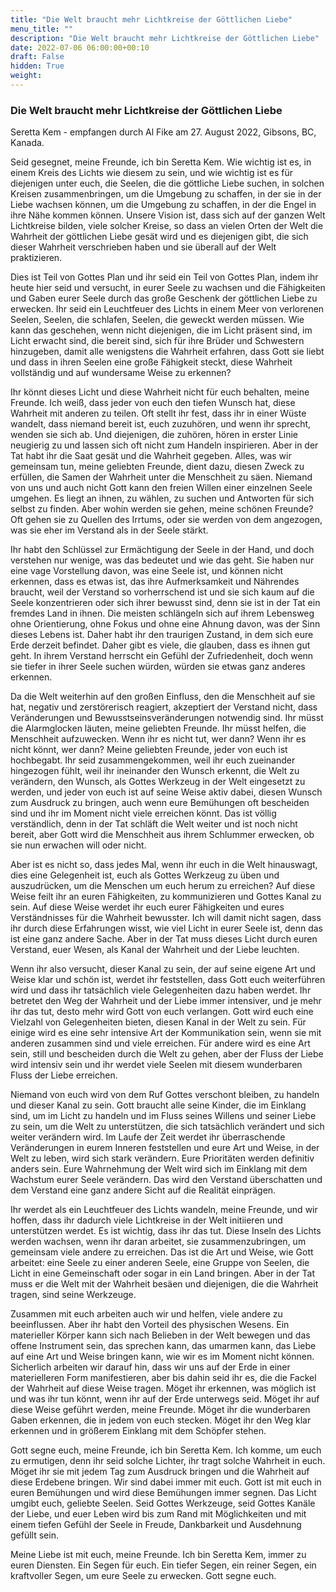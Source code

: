 ```yaml
---
title: "Die Welt braucht mehr Lichtkreise der Göttlichen Liebe"
menu_title: ""
description: "Die Welt braucht mehr Lichtkreise der Göttlichen Liebe"
date: 2022-07-06 06:00:00+00:10
draft: False
hidden: True
weight:
---
```

### Die Welt braucht mehr Lichtkreise der Göttlichen Liebe

Seretta Kem - empfangen durch Al Fike am 27. August 2022, Gibsons, BC, Kanada.

Seid gesegnet, meine Freunde, ich bin Seretta Kem. Wie wichtig ist es, in einem Kreis des Lichts wie diesem zu sein, und wie wichtig ist es für diejenigen unter euch, die Seelen, die die göttliche Liebe suchen, in solchen Kreisen zusammenbringen, um die Umgebung zu schaffen, in der sie in der Liebe wachsen können, um die Umgebung zu schaffen, in der die Engel in ihre Nähe kommen können. Unsere Vision ist, dass sich auf der ganzen Welt Lichtkreise bilden, viele solcher Kreise, so dass an vielen Orten der Welt die Wahrheit der göttlichen Liebe gesät wird und es diejenigen gibt, die sich dieser Wahrheit verschrieben haben und sie überall auf der Welt praktizieren. 

Dies ist Teil von Gottes Plan und ihr seid ein Teil von Gottes Plan, indem ihr heute hier seid und versucht, in eurer Seele zu wachsen und die Fähigkeiten und Gaben eurer Seele durch das große Geschenk der göttlichen Liebe zu erwecken. Ihr seid ein Leuchtfeuer des Lichts in einem Meer von verlorenen Seelen, Seelen, die schlafen, Seelen, die geweckt werden müssen. Wie kann das geschehen, wenn nicht diejenigen, die im Licht präsent sind, im Licht erwacht sind, die bereit sind, sich für ihre Brüder und Schwestern hinzugeben, damit alle wenigstens die Wahrheit erfahren, dass Gott sie liebt und dass in ihren Seelen eine große Fähigkeit steckt, diese Wahrheit vollständig und auf wundersame Weise zu erkennen?

Ihr könnt dieses Licht und diese Wahrheit nicht für euch behalten, meine Freunde. Ich weiß, dass jeder von euch den tiefen Wunsch hat, diese Wahrheit mit anderen zu teilen. Oft stellt ihr fest, dass ihr in einer Wüste wandelt, dass niemand bereit ist, euch zuzuhören, und wenn ihr sprecht, wenden sie sich ab. Und diejenigen, die zuhören, hören in erster Linie neugierig zu und lassen sich oft nicht zum Handeln inspirieren. Aber in der Tat habt ihr die Saat gesät und die Wahrheit gegeben. Alles, was wir gemeinsam tun, meine geliebten Freunde, dient dazu, diesen Zweck zu erfüllen, die Samen der Wahrheit unter die Menschheit zu säen. Niemand von uns und auch nicht Gott kann den freien Willen einer einzelnen Seele umgehen. Es liegt an ihnen, zu wählen, zu suchen und Antworten für sich selbst zu finden. Aber wohin werden sie gehen, meine schönen Freunde? Oft gehen sie zu Quellen des Irrtums, oder sie werden von dem angezogen, was sie eher im Verstand als in der Seele stärkt. 

Ihr habt den Schlüssel zur Ermächtigung der Seele in der Hand, und doch verstehen nur wenige, was das bedeutet und wie das geht. Sie haben nur eine vage Vorstellung davon, was eine Seele ist, und können nicht erkennen, dass es etwas ist, das ihre Aufmerksamkeit und Nährendes braucht, weil der Verstand so vorherrschend ist und sie sich kaum auf die Seele konzentrieren oder sich ihrer bewusst sind, denn sie ist in der Tat ein fremdes Land in ihnen. Die meisten schlängeln sich auf ihrem Lebensweg ohne Orientierung, ohne Fokus und ohne eine Ahnung davon, was der Sinn dieses Lebens ist. Daher habt ihr den traurigen Zustand, in dem sich eure Erde derzeit befindet. Daher gibt es viele, die glauben, dass es ihnen gut geht. In ihrem Verstand herrscht ein Gefühl der Zufriedenheit, doch wenn sie tiefer in ihrer Seele suchen würden, würden sie etwas ganz anderes erkennen.

Da die Welt weiterhin auf den großen Einfluss, den die Menschheit auf sie hat, negativ und zerstörerisch reagiert, akzeptiert der Verstand nicht, dass Veränderungen und Bewusstseinsveränderungen notwendig sind. Ihr müsst die Alarmglocken läuten, meine geliebten Freunde. Ihr müsst helfen, die Menschheit aufzuwecken. Wenn ihr es nicht tut, wer dann? Wenn ihr es nicht könnt, wer dann? Meine geliebten Freunde, jeder von euch ist hochbegabt. Ihr seid zusammengekommen, weil ihr euch zueinander hingezogen fühlt, weil ihr ineinander den Wunsch erkennt, die Welt zu verändern, den Wunsch, als Gottes Werkzeug in der Welt eingesetzt zu werden, und jeder von euch ist auf seine Weise aktiv dabei, diesen Wunsch zum Ausdruck zu bringen, auch wenn eure Bemühungen oft bescheiden sind und ihr im Moment nicht viele erreichen könnt. Das ist völlig verständlich, denn in der Tat schläft die Welt weiter und ist noch nicht bereit, aber Gott wird die Menschheit aus ihrem Schlummer erwecken, ob sie nun erwachen will oder nicht. 

Aber ist es nicht so, dass jedes Mal, wenn ihr euch in die Welt hinauswagt, dies eine Gelegenheit ist, euch als Gottes Werkzeug zu üben und auszudrücken, um die Menschen um euch herum zu erreichen? Auf diese Weise feilt ihr an euren Fähigkeiten, zu kommunizieren und Gottes Kanal zu sein. Auf diese Weise werdet ihr euch eurer Fähigkeiten und eures Verständnisses für die Wahrheit bewusster. Ich will damit nicht sagen, dass ihr durch diese Erfahrungen wisst, wie viel Licht in eurer Seele ist, denn das ist eine ganz andere Sache. Aber in der Tat muss dieses Licht durch euren Verstand, euer Wesen, als Kanal der Wahrheit und der Liebe leuchten. 

Wenn ihr also versucht, dieser Kanal zu sein, der auf seine eigene Art und Weise klar und schön ist, werdet ihr feststellen, dass Gott euch weiterführen wird und dass ihr tatsächlich viele Gelegenheiten dazu haben werdet. Ihr betretet den Weg der Wahrheit und der Liebe immer intensiver, und je mehr ihr das tut, desto mehr wird Gott von euch verlangen. Gott wird euch eine Vielzahl von Gelegenheiten bieten, diesen Kanal in der Welt zu sein. Für einige wird es eine sehr intensive Art der Kommunikation sein, wenn sie mit anderen zusammen sind und viele erreichen. Für andere wird es eine Art sein, still und bescheiden durch die Welt zu gehen, aber der Fluss der Liebe wird intensiv sein und ihr werdet viele Seelen mit diesem wunderbaren Fluss der Liebe erreichen. 

Niemand von euch wird von dem Ruf Gottes verschont bleiben, zu handeln und dieser Kanal zu sein. Gott braucht alle seine Kinder, die im Einklang sind, um im Licht zu handeln und im Fluss seines Willens und seiner Liebe zu sein, um die Welt zu unterstützen, die sich tatsächlich verändert und sich weiter verändern wird. Im Laufe der Zeit werdet ihr überraschende Veränderungen in eurem Inneren feststellen und eure Art und Weise, in der Welt zu leben, wird sich stark verändern. Eure Prioritäten werden definitiv anders sein. Eure Wahrnehmung der Welt wird sich im Einklang mit dem Wachstum eurer Seele verändern. Das wird den Verstand überschatten und dem Verstand eine ganz andere Sicht auf die Realität einprägen. 

Ihr werdet als ein Leuchtfeuer des Lichts wandeln, meine Freunde, und wir hoffen, dass ihr dadurch viele Lichtkreise in der Welt initiieren und unterstützen werdet. Es ist wichtig, dass ihr das tut. Diese Inseln des Lichts werden wachsen, wenn ihr daran arbeitet, sie zusammenzubringen, um gemeinsam viele andere zu erreichen. Das ist die Art und Weise, wie Gott arbeitet: eine Seele zu einer anderen Seele, eine Gruppe von Seelen, die Licht in eine Gemeinschaft oder sogar in ein Land bringen. Aber in der Tat muss er die Welt mit der Wahrheit besäen und diejenigen, die die Wahrheit tragen, sind seine Werkzeuge.

Zusammen mit euch arbeiten auch wir und helfen, viele andere zu beeinflussen. Aber ihr habt den Vorteil des physischen Wesens. Ein materieller Körper kann sich nach Belieben in der Welt bewegen und das offene Instrument sein, das sprechen kann, das umarmen kann, das Liebe auf eine Art und Weise bringen kann, wie wir es im Moment nicht können. Sicherlich arbeiten wir darauf hin, dass wir uns auf der Erde in einer materielleren Form manifestieren, aber bis dahin seid ihr es, die die Fackel der Wahrheit auf diese Weise tragen. Möget ihr erkennen, was möglich ist und was ihr tun könnt, wenn ihr auf der Erde unterwegs seid. Möget ihr auf diese Weise geführt werden, meine Freunde. Möget ihr die wunderbaren Gaben erkennen, die in jedem von euch stecken. Möget ihr den Weg klar erkennen und in größerem Einklang mit dem Schöpfer stehen. 

Gott segne euch, meine Freunde, ich bin Seretta Kem. Ich komme, um euch zu ermutigen, denn ihr seid solche Lichter, ihr tragt solche Wahrheit in euch. Möget ihr sie mit jedem Tag zum Ausdruck bringen und die Wahrheit auf diese Erdebene bringen. Wir sind dabei immer mit euch. Gott ist mit euch in euren Bemühungen und wird diese Bemühungen immer segnen. Das Licht umgibt euch, geliebte Seelen. Seid Gottes Werkzeuge, seid Gottes Kanäle der Liebe, und euer Leben wird bis zum Rand mit Möglichkeiten und mit einem tiefen Gefühl der Seele in Freude, Dankbarkeit und Ausdehnung gefüllt sein. 

Meine Liebe ist mit euch, meine Freunde. Ich bin Seretta Kem, immer zu euren Diensten. Ein Segen für euch. Ein tiefer Segen, ein reiner Segen, ein kraftvoller Segen, um eure Seele zu erwecken. Gott segne euch.